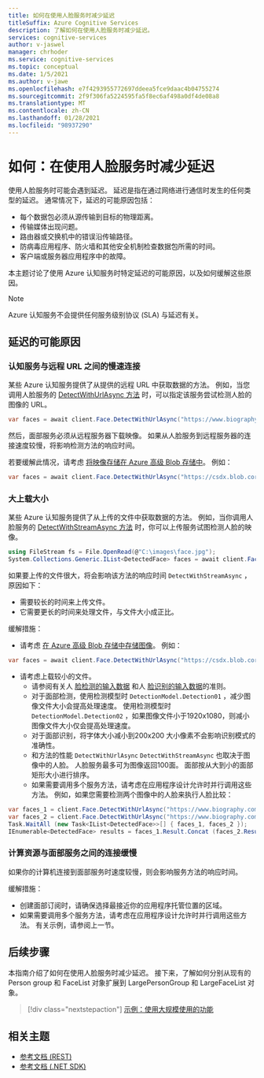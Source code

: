 ```yaml
---
title: 如何在使用人脸服务时减少延迟
titleSuffix: Azure Cognitive Services
description: 了解如何在使用人脸服务时减少延迟。
services: cognitive-services
author: v-jaswel
manager: chrhoder
ms.service: cognitive-services
ms.topic: conceptual
ms.date: 1/5/2021
ms.author: v-jawe
ms.openlocfilehash: e7f4293955772697ddeea5fce9daac4b04755274
ms.sourcegitcommit: 2f9f306fa5224595fa5f8ec6af498a0df4de08a8
ms.translationtype: MT
ms.contentlocale: zh-CN
ms.lasthandoff: 01/28/2021
ms.locfileid: "98937290"
---
```

# <a name="how-to-mitigate-latency-when-using-the-face-service"></a>如何：在使用人脸服务时减少延迟

使用人脸服务时可能会遇到延迟。 延迟是指在通过网络进行通信时发生的任何类型的延迟。 通常情况下，延迟的可能原因包括：
- 每个数据包必须从源传输到目标的物理距离。
- 传输媒体出现问题。
- 路由器或交换机中的错误沿传输路径。
- 防病毒应用程序、防火墙和其他安全机制检查数据包所需的时间。
- 客户端或服务器应用程序中的故障。

本主题讨论了使用 Azure 认知服务时特定延迟的可能原因，以及如何缓解这些原因。

> [!NOTE]
> Azure 认知服务不会提供任何服务级别协议 (SLA) 与延迟有关。

## <a name="possible-causes-of-latency"></a>延迟的可能原因

### <a name="slow-connection-between-the-cognitive-service-and-a-remote-url"></a>认知服务与远程 URL 之间的慢速连接

某些 Azure 认知服务提供了从提供的远程 URL 中获取数据的方法。 例如，当您调用人脸服务的 [DetectWithUrlAsync 方法](https://docs.microsoft.com/dotnet/api/microsoft.azure.cognitiveservices.vision.face.faceoperationsextensions.detectwithurlasync#Microsoft_Azure_CognitiveServices_Vision_Face_FaceOperationsExtensions_DetectWithUrlAsync_Microsoft_Azure_CognitiveServices_Vision_Face_IFaceOperations_System_String_System_Nullable_System_Boolean__System_Nullable_System_Boolean__System_Collections_Generic_IList_System_Nullable_Microsoft_Azure_CognitiveServices_Vision_Face_Models_FaceAttributeType___System_String_System_Nullable_System_Boolean__System_String_System_Threading_CancellationToken_) 时，可以指定该服务尝试检测人脸的图像的 URL。

```csharp
var faces = await client.Face.DetectWithUrlAsync("https://www.biography.com/.image/t_share/MTQ1MzAyNzYzOTgxNTE0NTEz/john-f-kennedy---mini-biography.jpg");
```

然后，面部服务必须从远程服务器下载映像。 如果从人脸服务到远程服务器的连接速度较慢，将影响检测方法的响应时间。

若要缓解此情况，请考虑 [将映像存储在 Azure 高级 Blob 存储中](https://docs.microsoft.com/azure/storage/blobs/storage-upload-process-images?tabs=dotnet)。 例如：

``` csharp
var faces = await client.Face.DetectWithUrlAsync("https://csdx.blob.core.windows.net/resources/Face/Images/Family1-Daughter1.jpg");
```

### <a name="large-upload-size"></a>大上载大小

某些 Azure 认知服务提供了从上传的文件中获取数据的方法。 例如，当你调用人脸服务的 [DetectWithStreamAsync 方法](https://docs.microsoft.com/dotnet/api/microsoft.azure.cognitiveservices.vision.face.faceoperationsextensions.detectwithstreamasync#Microsoft_Azure_CognitiveServices_Vision_Face_FaceOperationsExtensions_DetectWithStreamAsync_Microsoft_Azure_CognitiveServices_Vision_Face_IFaceOperations_System_IO_Stream_System_Nullable_System_Boolean__System_Nullable_System_Boolean__System_Collections_Generic_IList_System_Nullable_Microsoft_Azure_CognitiveServices_Vision_Face_Models_FaceAttributeType___System_String_System_Nullable_System_Boolean__System_String_System_Threading_CancellationToken_) 时，你可以上传服务试图检测人脸的映像。

```csharp
using FileStream fs = File.OpenRead(@"C:\images\face.jpg");
System.Collections.Generic.IList<DetectedFace> faces = await client.Face.DetectWithStreamAsync(fs, detectionModel: DetectionModel.Detection02);
```

如果要上传的文件很大，将会影响该方法的响应时间 `DetectWithStreamAsync` ，原因如下：
- 需要较长的时间来上传文件。
- 它需要更长的时间来处理文件，与文件大小成正比。

缓解措施：
- 请考虑 [在 Azure 高级 Blob 存储中存储图像](https://docs.microsoft.com/azure/storage/blobs/storage-upload-process-images?tabs=dotnet)。 例如：
``` csharp
var faces = await client.Face.DetectWithUrlAsync("https://csdx.blob.core.windows.net/resources/Face/Images/Family1-Daughter1.jpg");
```
- 请考虑上载较小的文件。
    - 请参阅有关人 [脸检测的输入数据](https://docs.microsoft.com/azure/cognitive-services/face/concepts/face-detection#input-data) 和人 [脸识别的输入数据](https://docs.microsoft.com/azure/cognitive-services/face/concepts/face-recognition#input-data)的准则。
    - 对于面部检测，使用检测模型时 `DetectionModel.Detection01` ，减少图像文件大小会提高处理速度。 使用检测模型时 `DetectionModel.Detection02` ，如果图像文件小于1920x1080，则减小图像文件大小仅会提高处理速度。
    - 对于面部识别，将字体大小减小到200x200 大小像素不会影响识别模式的准确性。
    - 和方法的性能 `DetectWithUrlAsync` `DetectWithStreamAsync` 也取决于图像中的人脸。 人脸服务最多可为图像返回100面。 面部按从大到小的面部矩形大小进行排序。
    - 如果需要调用多个服务方法，请考虑在应用程序设计允许时并行调用这些方法。 例如，如果您需要检测两个图像中的人脸来执行人脸比较：
```csharp
var faces_1 = client.Face.DetectWithUrlAsync("https://www.biography.com/.image/t_share/MTQ1MzAyNzYzOTgxNTE0NTEz/john-f-kennedy---mini-biography.jpg");
var faces_2 = client.Face.DetectWithUrlAsync("https://www.biography.com/.image/t_share/MTQ1NDY3OTIxMzExNzM3NjE3/john-f-kennedy---debating-richard-nixon.jpg");
Task.WaitAll (new Task<IList<DetectedFace>>[] { faces_1, faces_2 });
IEnumerable<DetectedFace> results = faces_1.Result.Concat (faces_2.Result);
```

### <a name="slow-connection-between-your-compute-resource-and-the-face-service"></a>计算资源与面部服务之间的连接缓慢

如果你的计算机连接到面部服务时速度较慢，则会影响服务方法的响应时间。

缓解措施：
- 创建面部订阅时，请确保选择最接近你的应用程序托管位置的区域。
- 如果需要调用多个服务方法，请考虑在应用程序设计允许时并行调用这些方法。 有关示例，请参阅上一节。

## <a name="next-steps"></a>后续步骤

本指南介绍了如何在使用人脸服务时减少延迟。 接下来，了解如何分别从现有的 Person group 和 FaceList 对象扩展到 LargePersonGroup 和 LargeFaceList 对象。

> [!div class="nextstepaction"]
> [示例：使用大规模使用的功能](how-to-use-large-scale.md)

## <a name="related-topics"></a>相关主题

- [参考文档 (REST)](https://westus.dev.cognitive.microsoft.com/docs/services/563879b61984550e40cbbe8d/operations/563879b61984550f30395236)
- [参考文档 (.NET SDK)](/dotnet/api/overview/azure/cognitiveservices/client/faceapi)
